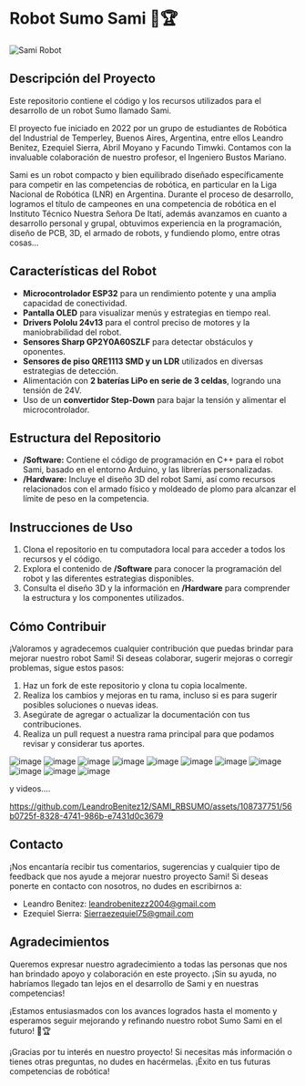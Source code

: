# Robot Sumo Sami 🤖🏆

![Sami Robot](https://github.com/LeandroBenitez12/SAMI_RBSUMO/assets/108737751/15997e0a-dd7b-4d2b-9967-a2e254452611)

## Descripción del Proyecto

Este repositorio contiene el código y los recursos utilizados para el desarrollo de un robot Sumo llamado Sami.

El proyecto fue iniciado en 2022 por un grupo de estudiantes de Robótica del Industrial de Temperley, Buenos Aires, Argentina, entre ellos Leandro Benitez, Ezequiel Sierra, Abril Moyano y Facundo Timwki. Contamos con la invaluable colaboración de nuestro profesor, el Ingeniero Bustos Mariano.

Sami es un robot compacto y bien equilibrado diseñado específicamente para competir en las competencias de robótica, en particular en la Liga Nacional de Robótica (LNR) en Argentina. Durante el proceso de desarrollo, logramos el título de campeones en una competencia de robótica en el Instituto Técnico Nuestra Señora De Itatí, además avanzamos en cuanto a desarrollo personal y grupal, obtuvimos experiencia en la programación, diseño de PCB, 3D, el armado de robots, y fundiendo plomo, entre otras cosas...

## Características del Robot

- **Microcontrolador ESP32** para un rendimiento potente y una amplia capacidad de conectividad.
- **Pantalla OLED** para visualizar menús y estrategias en tiempo real.
- **Drivers Pololu 24v13** para el control preciso de motores y la maniobrabilidad del robot.
- **Sensores Sharp GP2Y0A60SZLF** para detectar obstáculos y oponentes.
- **Sensores de piso QRE1113 SMD y un LDR** utilizados en diversas estrategias de detección.
- Alimentación con **2 baterías LiPo en serie de 3 celdas**, logrando una tensión de 24V.
- Uso de un **convertidor Step-Down** para bajar la tensión y alimentar el microcontrolador.

## Estructura del Repositorio

- **/Software:** Contiene el código de programación en C++ para el robot Sami, basado en el entorno Arduino, y las librerías personalizadas.
- **/Hardware:** Incluye el diseño 3D del robot Sami, así como recursos relacionados con el armado físico y moldeado de plomo para alcanzar el límite de peso en la competencia.

## Instrucciones de Uso

1. Clona el repositorio en tu computadora local para acceder a todos los recursos y el código.
2. Explora el contenido de **/Software** para conocer la programación del robot y las diferentes estrategias disponibles.
3. Consulta el diseño 3D y la información en **/Hardware** para comprender la estructura y los componentes utilizados.

## Cómo Contribuir

¡Valoramos y agradecemos cualquier contribución que puedas brindar para mejorar nuestro robot Sami! Si deseas colaborar, sugerir mejoras o corregir problemas, sigue estos pasos:

1. Haz un fork de este repositorio y clona tu copia localmente.
2. Realiza los cambios y mejoras en tu rama, incluso si es para sugerir posibles soluciones o nuevas ideas.
3. Asegúrate de agregar o actualizar la documentación con tus contribuciones.
4. Realiza un pull request a nuestra rama principal para que podamos revisar y considerar tus aportes.

![image](https://github.com/LeandroBenitez12/SAMI_RBSUMO/assets/108737751/621f3de5-244e-49b7-bb5b-1311f73536a7)
![image](https://github.com/LeandroBenitez12/SAMI_RBSUMO/assets/108737751/dbcc2cb6-ef4b-42c4-bbb9-9cdb3d2569d1)
![image](https://github.com/LeandroBenitez12/SAMI_RBSUMO/assets/108737751/503a2681-6c97-4b4e-8e38-bcb7acd5f99b)
![image](https://github.com/LeandroBenitez12/SAMI_RBSUMO/assets/108737751/a329a7a2-01b9-4b1c-8efe-3d43d09b7eb6)
![image](https://github.com/LeandroBenitez12/SAMI_RBSUMO/assets/108737751/86279134-74e4-40cf-9914-0fc2b31cd7f6)
![image](https://github.com/LeandroBenitez12/SAMI_RBSUMO/assets/108737751/49b14c58-059c-402c-883d-c66b3599b0e2)
![image](https://github.com/LeandroBenitez12/SAMI_RBSUMO/assets/108737751/8954c7a5-8958-44b1-97bf-dd2ee158d45f)
![image](https://github.com/LeandroBenitez12/SAMI_RBSUMO/assets/108737751/697088a0-6192-452f-a020-ac3569ee1c22)
![image](https://github.com/LeandroBenitez12/SAMI_RBSUMO/assets/108737751/5607b18e-1426-4e98-baa3-550f20190ff7)
![image](https://github.com/LeandroBenitez12/SAMI_RBSUMO/assets/108737751/2288b994-c64d-4952-bb19-41f73b7b3d59)
![image](https://github.com/LeandroBenitez12/SAMI_RBSUMO/assets/108737751/b67446e7-8fd3-4351-bf04-a3a9a809f7ee)

y videos....



https://github.com/LeandroBenitez12/SAMI_RBSUMO/assets/108737751/56b0725f-8328-4741-986b-e7431d0c3679



## Contacto

¡Nos encantaría recibir tus comentarios, sugerencias y cualquier tipo de feedback que nos ayude a mejorar nuestro proyecto Sami! Si deseas ponerte en contacto con nosotros, no dudes en escribirnos a:

- Leandro Benitez: leandrobenitezz2004@gmail.com
- Ezequiel Sierra: Sierraezequiel75@gmail.com

## Agradecimientos

Queremos expresar nuestro agradecimiento a todas las personas que nos han brindado apoyo y colaboración en este proyecto. ¡Sin su ayuda, no habríamos llegado tan lejos en el desarrollo de Sami y en nuestras competencias!

¡Estamos entusiasmados con los avances logrados hasta el momento y esperamos seguir mejorando y refinando nuestro robot Sumo Sami en el futuro! 🤖🏆

¡Gracias por tu interés en nuestro proyecto! Si necesitas más información o tienes otras preguntas, no dudes en hacérmelas. ¡Éxito en tus futuras competencias de robótica!

